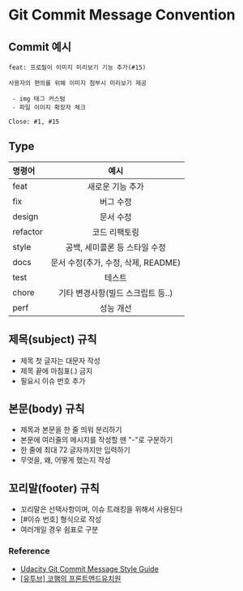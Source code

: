 # Git Commit Message Convention

## Commit 예시
```
feat: 프로필이 이미지 미리보기 기능 추가(#15)

사용자의 편의를 위해 이미지 첨부시 미리보기 제공

 - img 태그 커스텀
 - 파일 이미지 확장자 체크 
 
Close: #1, #15 
```

## Type
| 명령어       |            예시             |
|:----------|:-------------------------:|
| feat      |         새로운 기능 추가         |
| fix       |           버그 수정           |
| design    |           문서 수정           |
| refactor  |          코드 리팩토링          |
| style     |     공백, 세미콜론 등 스타일 수정     |
| docs      | 문서 수정(추가, 수정, 삭제, README) |
| test      |            테스트            |
| chore     |   기타 변경사항(빌드 스크립트 등..)    |
| perf      |           성능 개선           |

## 제목(subject) 규칙
- 제목 첫 글자는 대문자 작성
- 제목 끝에 마침표(.) 금지
- 필요시 이슈 번호 추가

## 본문(body) 규칙
- 제목과 본문을 한 줄 띄워 분리하기
- 본문에 여러줄의 메시지를 작성할 땐 "-"로 구분하기
- 한 줄에 최대 72 글자까지만 입력하기
- 무엇을, 왜, 어떻게 했는지 작성

## 꼬리말(footer) 규칙
- 꼬리말은 선택사항이며, 이슈 트래킹을 위해서 사용된다  
- [#이슈 번호] 형식으로 작성
- 여러개일 경우 쉼표로 구분

### Reference
- [Udacity Git Commit Message Style Guide](https://udacity.github.io/git-styleguide/)
- [[유투브] 코햄의 프론트앤드유치원](https://www.youtube.com/watch?v=lQsDcg_jkJs&t=5s)
